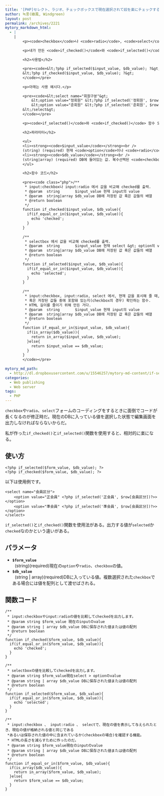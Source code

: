 ```yaml
---
title: '[PHP]セレクト、ラジオ、チェックボックスで現在選択されて奴を楽にチェックするようにしてくれる関数'
author: 녹풍(綠風, Windgreen)
layout: post
permalink: /archives/2221
mytory_markdown_html:
  - |
    |
        <p><code>checkbox</code>나 <code>radio</code>, <code>select</code> 폼 코딩을 할 때 귀찮고 코드가 길어지는 게 수정할 때다. 현재 DB에 들어있는 값을 선택된 상태로 수정 화면을 출력해 줘야 하기 때문이다.</p>
        
        <p>내가 만든 <code>if_checked()</code>와 <code>if_selected()</code> 함수를 사용하면 상대적으로 편해진다.</p>
        
        <h2>사용법</h2>
        
        <pre><code>&lt;?php if_selected($input_value, $db_value); ?&gt;
        &lt;?php if_checked($input_value, $db_value); ?&gt;
        </code></pre>
        
        <p>아래는 사용 예시다.</p>
        
        <pre><code>&lt;select name="회원구분"&gt;
            &lt;option value="정회원" &lt;?php if_selected('정회원', $row[회원구분])?&gt;&gt;&lt;/option&gt;
            &lt;option value="준회원" &lt;?php if_selected('준회원', $row[회원구분])?&gt;&gt;&lt;/option&gt;
        &lt;/select&gt;
        </code></pre>
        
        <p><code>if_selected()</code>와 <code>if_checked()</code> 함수 모두 사용법이 같다. 출력해 주는 값이 <code>selected</code>냐 <code>checked</code>냐 하는 차이만 있다.</p>
        
        <h2>파라미터</h2>
        
        <ul>
        <li><strong><code>$input_value</code></strong><br />
        (string) (required) 현재 <code>option</code>이나 <code>radio</code>, <code>checkbox</code>의 값.</li>
        <li><strong><code>$db_value</code></strong><br />
        (string|array) (required) DB에 들어있는 값. 복수선택된 <code>checkbox</code>인 경우엔 값을 배열로 넘기면 된다.</li>
        </ul>
        
        <h2>함수 코드</h2>
        
        <pre><code class="php">/**
         * input:checkbox나 input:radio 에서 값을 비교해 checked를 출력.
         * @param  string       $input_value 현재 input의 value
         * @param  string|array $db_value DB에 저장된 값 혹은 값들의 배열
         * @return boolean
         */
        function if_checked($input_value, $db_value){
          if(if_equal_or_in($input_value, $db_value)){
            echo 'checked';
          }
        }
        
        /**
         * selectbox 에서 값을 비교해 checked를 출력.
         * @param  string       $input_value 현재 select &gt; option의 value
         * @param  string|array $db_value DB에 저장된 값 혹은 값들의 배열
         * @return boolean
         */
        function if_selected($input_value, $db_value){
          if(if_equal_or_in($input_value, $db_value)){
            echo 'selected';
          }
        }
        
        /**
         * input:checkbox, input:radio, select 에서, 현재 값을 표시해 줄 때, 현재 값이 저장된 값과 같은지 
         * 혹은 저장된 값들 중에 포함돼 있는지(checkbox의 경우) 확인하는 함수.
         * HTML 길이를 줄이기 위해 만든 거다.
         * @param  string       $input_value 현재 input의 value
         * @param  string|array $db_value DB에 저장된 값 혹은 값들의 배열
         * @return boolean
         */
        function if_equal_or_in($input_value, $db_value){
          if(is_array($db_value)){
            return in_array($input_value, $db_value);
          }else{
            return $input_value == $db_value;
          }
        }
        </code></pre>
        
mytory_md_path:
  - http://dl.dropboxusercontent.com/u/15546257/mytory-md-content/if-selected--ja.md
categories:
  - Web publishing
  - Web server
tags:
  - PHP
---
```

`checkbox`や`radio`、`select`フォームのコーディングをするときに面倒でコードが長くなるのが修正時だ。現在のDBに入っている値を選択した状態で編集画面を出力しなければならないからだ。

私が作った`if_checked()`と`if_selected()`関数を使用すると、相対的に楽になる。

## 使い方

    <?php if_selected($form_value, $db_value); ?>
    <?php if_checked($form_value, $db_value); ?>
    

以下は使用例です。

    <select name="会員区分">
        <option value="正会員" <?php if_selected('正会員', $row[会員区分])?>></option>
        <option value="準会員" <?php if_selected('準会員', $row[会員区分])?>></option>
    </select>
    

`if_selected()`と`if_checked()`関数を使用法がある。出力する値が`selected`か`checked`なのかという違いがある。

## パラメータ

*   **`$form_value`**  
      (string)(required)現在の`option`や`radio`、`checkbox`の値。
*   **`$db_value`**  
      (string | array)(required)DBに入っている値。複数選択された`checkbox`である場合には値を配列として渡せばされる。

## 関数コード

<pre><code class="php">/**
 * input:checkboxやinput:radioの値を比較してcheckedを出力します。
 * @param string $form_value 現在のinputのvalue
 * @param string | array $db_value DBに保存された値または値の配列
 * @return boolean
 */
function if_checked($form_value, $db_value){
  if(if_equal_or_in($form_value, $db_value)){
    echo 'checked';
  }
}

/**
 * selectboxの値を比較してcheckedを出力します。
 * @param string $form_value現在select &gt; optionのvalue
 * @param string | array $db_value DBに保存された値または値の配列
 * @return boolean
 */
function if_selected($form_value, $db_value){
  if(if_equal_or_in($form_value, $db_value)){
    echo 'selected';
  }
}

/**
 * input:checkbox 、 input:radio 、 selectで、現在の値を表示して与えられたとき、現在の値が格納される値と同じである
 *あるいは保存された値の中に含まれているか(checkboxの場合)を確認する機能。
 * HTMLの長さを減らすために作ったのだ。
 * @param string $form_value現在のinputのvalue
 * @param string | array $db_value DBに保存された値または値の配列
 * @return boolean
 */
function if_equal_or_in($form_value, $db_value){
  if(is_array($db_value)){
    return in_array($form_value, $db_value);
  }else{
    return $form_value == $db_value;
  }
}
</code></pre>